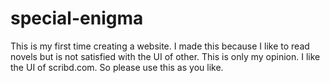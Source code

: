 # special-enigma
This is my first time creating a website.
I made this because I like to read novels but is not satisfied with the UI of other. This is only my opinion.
I like the UI of scribd.com.
So please use this as you like.
